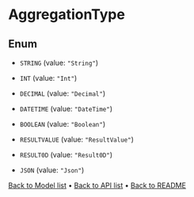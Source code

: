 

# AggregationType

## Enum


* `STRING` (value: `"String"`)

* `INT` (value: `"Int"`)

* `DECIMAL` (value: `"Decimal"`)

* `DATETIME` (value: `"DateTime"`)

* `BOOLEAN` (value: `"Boolean"`)

* `RESULTVALUE` (value: `"ResultValue"`)

* `RESULT0D` (value: `"Result0D"`)

* `JSON` (value: `"Json"`)



[Back to Model list](../README.md#documentation-for-models) &#8226; [Back to API list](../README.md#documentation-for-api-endpoints) &#8226; [Back to README](../README.md)


